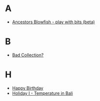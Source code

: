 # A
- [Ancestors Blowfish - play with bits (beta)](ancestors-blowfish-play-with-bits)
# B
- [Bad Collection?](bad-collection)
# H
- [Happy Birthday](happy-birthday-1)
- [Holiday I - Temperature in Bali](holiday-i-temperature-in-bali)
